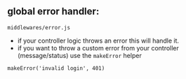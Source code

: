 ## global error handler:

`middlewares/error.js`

- if your controller logic throws an error this will handle it.
- if you want to throw a custom error from your controller (message/status) use the `makeError` helper

```
makeError('invalid login', 401)
```
